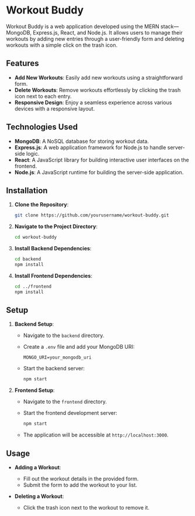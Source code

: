 
# Workout Buddy

Workout Buddy is a web application developed using the MERN stack—MongoDB, Express.js, React, and Node.js. It allows users to manage their workouts by adding new entries through a user-friendly form and deleting workouts with a simple click on the trash icon.

## Features

- **Add New Workouts**: Easily add new workouts using a straightforward form.
- **Delete Workouts**: Remove workouts effortlessly by clicking the trash icon next to each entry.
- **Responsive Design**: Enjoy a seamless experience across various devices with a responsive layout.

## Technologies Used

- **MongoDB**: A NoSQL database for storing workout data.
- **Express.js**: A web application framework for Node.js to handle server-side logic.
- **React**: A JavaScript library for building interactive user interfaces on the frontend.
- **Node.js**: A JavaScript runtime for building the server-side application.

## Installation

1. **Clone the Repository**:

   ```bash
   git clone https://github.com/yourusername/workout-buddy.git
   ```

2. **Navigate to the Project Directory**:

   ```bash
   cd workout-buddy
   ```

3. **Install Backend Dependencies**:

   ```bash
   cd backend
   npm install
   ```

4. **Install Frontend Dependencies**:

   ```bash
   cd ../frontend
   npm install
   ```

## Setup

1. **Backend Setup**:

   - Navigate to the `backend` directory.
   - Create a `.env` file and add your MongoDB URI:

     ```
     MONGO_URI=your_mongodb_uri
     ```

   - Start the backend server:

     ```bash
     npm start
     ```

2. **Frontend Setup**:

   - Navigate to the `frontend` directory.
   - Start the frontend development server:

     ```bash
     npm start
     ```

   - The application will be accessible at `http://localhost:3000`.

## Usage

- **Adding a Workout**:
  - Fill out the workout details in the provided form.
  - Submit the form to add the workout to your list.

- **Deleting a Workout**:
  - Click the trash icon next to the workout to remove it.
